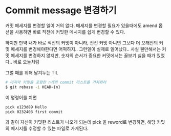 # Commit message 변경하기
커밋 메세지를 변경할 일이 거의 없다. 
메세지를 변경할 필요가 있을때에도 amend 옵션을 사용하면 바로 직전에 커밋한 메시지를 쉽게 변경할 수 있다.

하지만 만약 내가 바로 직전의 커밋이 아니라, 전전 커밋 아니면 그보다 더 오래전의 커밋 메세지를 변경해야한다면 어떡하지..
그런일이 실제로 일어났다..
사실 웬만해서는 커밋 메세지를 변경하지 않지만, 숫자의 순서가 중요한 커밋에서는 꼴보기 싫을 때가 있었다.. 바로 오늘처럼

그럴 때를 위해 남겨두는 TIL

``` sh
# 마지막 커밋을 포함한 n개의 commit 리스트를 가져와라
$ git rebase -i HEAD~{n}
```


이 명령어를 치면 


``` sh 
pick e123d89 Hello
pick 0232403 first commit
``` 

과 같이 자신이 커밋한 리스트가 나오게 되는데
pick 을 reword로 변경하면, 해당 커밋의 메시지를 수정할 수 있는 파일로 가게된다.
